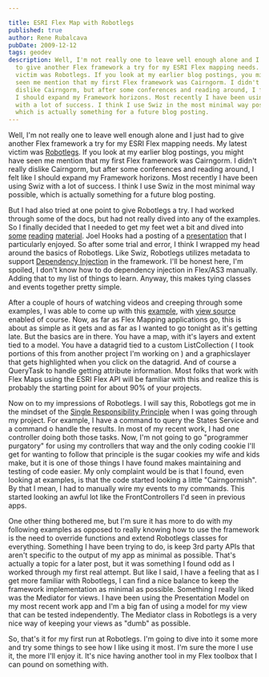 ```yaml
---

title: ESRI Flex Map with Robotlegs
published: true
author: Rene Rubalcava
pubDate: 2009-12-12
tags: geodev
description: Well, I'm not really one to leave well enough alone and I just had
  to give another Flex framework a try for my ESRI Flex mapping needs. My latest
  victim was Robotlegs. If you look at my earlier blog postings, you might have
  seen me mention that my first Flex framework was Cairngorm. I didn't really
  dislike Cairngorm, but after some conferences and reading around, I felt like
  I should expand my Framework horizons. Most recently I have been using Swiz
  with a lot of success. I think I use Swiz in the most minimal way possible,
  which is actually something for a future blog posting.
---
```


Well, I'm not really one to leave well enough alone and I just had to give
another Flex framework a try for my ESRI Flex mapping needs. My latest victim
was [Robotlegs](http://www.robotlegs.org/). If you look at my earlier blog
postings, you might have seen me mention that my first Flex framework was
Cairngorm. I didn't really dislike Cairngorm, but after some conferences and
reading around, I felt like I should expand my Framework horizons. Most recently
I have been using Swiz with a lot of success. I think I use Swiz in the most
minimal way possible, which is actually something for a future blog posting.

But I had also tried at one point to give Robotlegs a try. I had worked through
some of the docs, but had not really dived into any of the examples. So I
finally decided that I needed to get my feet wet a bit and dived into
[some](http://www.vimeo.com/7524637) [reading](http://www.vimeo.com/7569666)
[material](http://joelhooks.com/). Joel Hooks had a posting of a
[presentation](http://joelhooks.com/2009/11/14/texflex09-robotlegs-slides-and-a-robotlegs-t-shirt-giveaway/)
that I particularly enjoyed. So after some trial and error, I think I wrapped my
head around the basics of Robotlegs. Like Swiz, Robotlegs utilizes metadata to
support
[Dependency Injection](http://wiki.github.com/robotlegs/robotlegs-framework/best-practices#dependencyinjection)
in the framework. I'll be honest here, I'm spoiled, I don't know how to do
dependency injection in Flex/AS3 manually. Adding that to my list of things to
learn. Anyway, this makes tying classes and events together pretty simple.

After a couple of hours of watching videos and creeping through some examples, I
was able to come up with this
[example](https://odoe.net/thelab/flex/robotlegsmap/RobotLegsMap.html), with
[view source](https://odoe.net/thelab/flex/robotlegsmap/srcview/index.html)
enabled of course. Now, as far as Flex Mapping applications go, this is about as
simple as it gets and as far as I wanted to go tonight as it's getting late. But
the basics are in there. You have a map, with it's layers and extent tied to a
model. You have a datagrid tied to a custom ListCollection ( I took portions of
this from another project I'm working on ) and a graphicslayer that gets
highlighted when you click on the datagrid. And of course a QueryTask to handle
getting attribute information. Most folks that work with Flex Maps using the
ESRI Flex API will be familiar with this and realize this is probably the
starting point for about 90% of your projects.

Now on to my impressions of Robotlegs. I will say this, Robotlegs got me in the
mindset of the
[Single Responsibility Principle](http://en.wikipedia.org/wiki/Single_responsibility_principle)
when I was going through my project. For example, I have a command to query the
States Service and a command o handle the results. In most of my recent work, I
had one controller doing both those tasks. Now, I'm not going to go "programmer
purgatory" for using my controllers that way and the only coding cookie I'll get
for wanting to follow that principle is the sugar cookies my wife and kids make,
but it is one of those things I have found makes maintaining and testing of code
easier. My only complaint would be is that I found, even looking at examples, is
that the code started looking a little "Cairngormish". By that I mean, I had to
manually wire my events to my commands. This started looking an awful lot like
the FrontControllers I'd seen in previous apps.

One other thing bothered me, but I'm sure it has more to do with my following
examples as opposed to really knowing how to use the framework is the need to
override functions and extend Robotlegs classes for everything. Something I have
been trying to do, is keep 3rd party APIs that aren't specific to the output of
my app as minimal as possible. That's actually a topic for a later post, but it
was something I found odd as I worked through my first real attempt. But like I
said, I have a feeling that as I get more familiar with Robotlegs, I can find a
nice balance to keep the framework implementation as minimal as possible.
Something I really liked was the Mediator for views. I have been using the
Presentation Model on my most recent work app and I'm a big fan of using a model
for my view that can be tested independently. The Mediator class in Robotlegs is
a very nice way of keeping your views as "dumb" as possible.

So, that's it for my first run at Robotlegs. I'm going to dive into it some more
and try some things to see how I like using it most. I'm sure the more I use it,
the more I'll enjoy it. It's nice having another tool in my Flex toolbox that I
can pound on something with.
